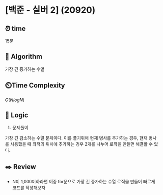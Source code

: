 # [백준 - 실버 2]  (20920)
 
## ⏰  **time**

15분

## :pushpin: **Algorithm**

가장 긴 증가하는 수열

## ⏲️**Time Complexity**

$O(NlogN)$

## :round_pushpin: **Logic**

1. 문제풀이

가장 긴 감소하는 수열 문제이다. 이를 풀기위해 현재 병사를 추가하는 경우, 현재 병사를 사용했을 때 최적의 위치에 추가하는 경우 2개를 나누어 로직을 만들면 해결할 수 있다.

## :black_nib: **Review**
- N이 1,000이하라면 이중 for문으로 가장 긴 증가하는 수열 로직을 만들어 빠르게 코드를 작성해보자